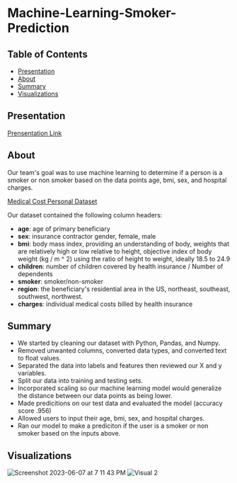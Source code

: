 # Machine-Learning-Smoker-Prediction

## Table of Contents

- [Presentation](#presentation)
- [About](#about)
- [Summary](#summary)
- [Visualizations](#visualizations)

## Presentation
[Prensentation Link]()

## About

Our team's goal was to use machine learning to determine if a person is a smoker or non smoker based on the data points age, bmi, sex, and hospital charges. 

[Medical Cost Personal Dataset](https://www.kaggle.com/datasets/mirichoi0218/insurance)

Our dataset contained the following column headers:
- **age**: age of primary beneficiary
- **sex**: insurance contractor gender, female, male
- **bmi**: body mass index, providing an understanding of body, weights that are relatively high or low relative to height, objective index of body weight (kg / m ^ 2) using the ratio of height to weight, ideally 18.5 to 24.9
- **children**: number of children covered by health insurance / Number of dependents
- **smoker**: smoker/non-smoker
- **region**: the beneficiary's residential area in the US, northeast, southeast, southwest, northwest.
- **charges**: individual medical costs billed by health insurance

## Summary
- We started by cleaning our dataset with Python, Pandas, and Numpy.
- Removed unwanted columns, converted data types, and converted text to float values.
- Separated the data into labels and features then reviewed our X and y variables. 
- Split our data into training and testing sets. 
- Incorporated scaling so our machine learning model would generalize the distance between our data points as being lower.
- Made predicitions on our test data and evaluated the model (accuracy score .956)
- Allowed users to input their age, bmi, sex, and hospital charges.
- Ran our model to make a prediciton if the user is a smoker or non smoker based on the inputs above.

## Visualizations
![Screenshot 2023-06-07 at 7 11 43 PM](https://github.com/kburke119/Machine-Learning-Smoker-Prediction/assets/10196762/a4ecb805-4460-4eda-8cdc-e3e63e9bb32b)
![Visual 2](https://github.com/kburke119/Machine-Learning-Smoker-Prediction/assets/10196762/0a4840e8-2c4f-4b5e-8b65-b6d23ea9376c)

